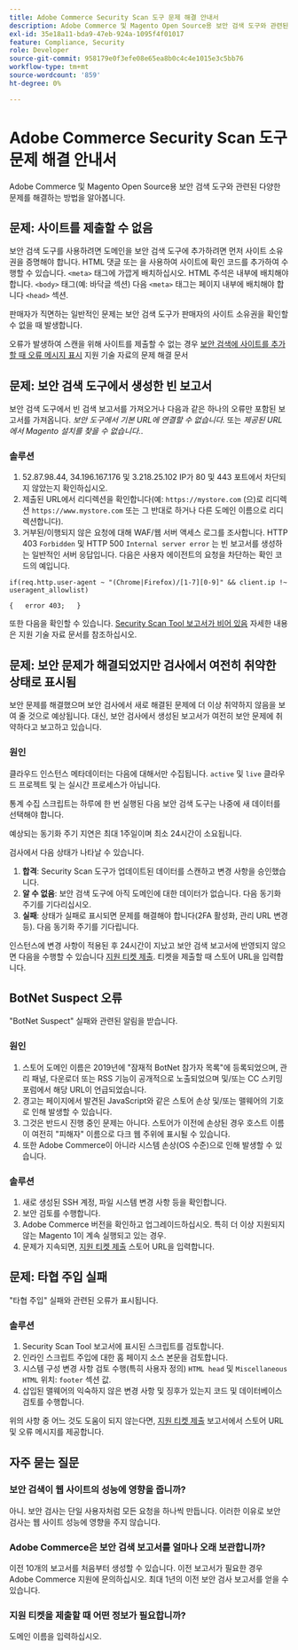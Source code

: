 ```yaml
---
title: Adobe Commerce Security Scan 도구 문제 해결 안내서
description: Adobe Commerce 및 Magento Open Source용 보안 검색 도구와 관련된 다양한 문제를 해결하는 방법을 알아봅니다.
exl-id: 35e18a11-bda9-47eb-924a-1095f4f01017
feature: Compliance, Security
role: Developer
source-git-commit: 958179e0f3efe08e65ea8b0c4c4e1015e3c5bb76
workflow-type: tm+mt
source-wordcount: '859'
ht-degree: 0%

---
```


# Adobe Commerce Security Scan 도구 문제 해결 안내서

Adobe Commerce 및 Magento Open Source용 보안 검색 도구와 관련된 다양한 문제를 해결하는 방법을 알아봅니다.

## 문제: 사이트를 제출할 수 없음

보안 검색 도구를 사용하려면 도메인을 보안 검색 도구에 추가하려면 먼저 사이트 소유권을 증명해야 합니다. HTML 댓글 또는 을 사용하여 사이트에 확인 코드를 추가하여 수행할 수 있습니다. `<meta>` 태그에 가깝게 배치하십시오. HTML 주석은 내부에 배치해야 합니다. `<body>` 태그(예: 바닥글 섹션) 다음 `<meta>` 태그는 페이지 내부에 배치해야 합니다 `<head>` 섹션.

판매자가 직면하는 일반적인 문제는 보안 검색 도구가 판매자의 사이트 소유권을 확인할 수 없을 때 발생합니다.

오류가 발생하여 스캔을 위해 사이트를 제출할 수 없는 경우 [보안 검색에 사이트를 추가할 때 오류 메시지 표시](/help/troubleshooting/miscellaneous/error-message-adding-site-into-security-scan.md) 지원 기술 자료의 문제 해결 문서

## 문제: 보안 검색 도구에서 생성한 빈 보고서

보안 검색 도구에서 빈 검색 보고서를 가져오거나 다음과 같은 하나의 오류만 포함된 보고서를 가져옵니다. *보안 도구에서 기본 URL에 연결할 수 없습니다.* 또는 *제공된 URL에서 Magento 설치를 찾을 수 없습니다.*.

### 솔루션

1. 52.87.98.44, 34.196.167.176 및 3.218.25.102 IP가 80 및 443 포트에서 차단되지 않았는지 확인하십시오.
1. 제출된 URL에서 리디렉션을 확인합니다(예: `https://mystore.com` (으)로 리디렉션 `https://www.mystore.com` 또는 그 반대로 하거나 다른 도메인 이름으로 리디렉션합니다).
1. 거부된/이행되지 않은 요청에 대해 WAF/웹 서버 액세스 로그를 조사합니다. HTTP 403 `Forbidden` 및 HTTP 500 `Internal server error` 는 빈 보고서를 생성하는 일반적인 서버 응답입니다. 다음은 사용자 에이전트의 요청을 차단하는 확인 코드의 예입니다.

```code block
if(req.http.user-agent ~ "(Chrome|Firefox)/[1-7][0-9]" && client.ip !~ useragent_allowlist)

{   error 403;   }
```

또한 다음을 확인할 수 있습니다. [Security Scan Tool 보고서가 비어 있음](/help/troubleshooting/miscellaneous/the-security-scan-tool-report-is-blank.md) 자세한 내용은 지원 기술 자료 문서를 참조하십시오.

## 문제: 보안 문제가 해결되었지만 검사에서 여전히 취약한 상태로 표시됨

보안 문제를 해결했으며 보안 검사에서 새로 해결된 문제에 더 이상 취약하지 않음을 보여 줄 것으로 예상됩니다. 대신, 보안 검사에서 생성된 보고서가 여전히 보안 문제에 취약하다고 보고하고 있습니다.

### 원인

클라우드 인스턴스 메타데이터는 다음에 대해서만 수집됩니다. `active` 및 `live` 클라우드 프로젝트 및 는 실시간 프로세스가 아닙니다.

통계 수집 스크립트는 하루에 한 번 실행된 다음 보안 검색 도구는 나중에 새 데이터를 선택해야 합니다.

예상되는 동기화 주기 지연은 최대 1주일이며 최소 24시간이 소요됩니다.

검사에서 다음 상태가 나타날 수 있습니다.

1. **합격**: Security Scan 도구가 업데이트된 데이터를 스캔하고 변경 사항을 승인했습니다.
1. **알 수 없음**: 보안 검색 도구에 아직 도메인에 대한 데이터가 없습니다. 다음 동기화 주기를 기다리십시오.
1. **실패**: 상태가 실패로 표시되면 문제를 해결해야 합니다(2FA 활성화, 관리 URL 변경 등). 다음 동기화 주기를 기다립니다.

인스턴스에 변경 사항이 적용된 후 24시간이 지났고 보안 검색 보고서에 반영되지 않으면 다음을 수행할 수 있습니다 [지원 티켓 제출](/help/help-center-guide/help-center/magento-help-center-user-guide.md#submit-ticket). 티켓을 제출할 때 스토어 URL을 입력합니다.

## BotNet Suspect 오류

&quot;BotNet Suspect&quot; 실패와 관련된 알림을 받습니다.

### 원인

1. 스토어 도메인 이름은 2019년에 &quot;잠재적 BotNet 참가자 목록&quot;에 등록되었으며, 관리 패널, 다운로더 또는 RSS 기능이 공개적으로 노출되었으며 및/또는 CC 스키밍 포럼에서 해당 URL이 언급되었습니다.
1. 경고는 페이지에서 발견된 JavaScript와 같은 스토어 손상 및/또는 맬웨어의 기호로 인해 발생할 수 있습니다.
1. 그것은 반드시 진행 중인 문제는 아니다. 스토어가 이전에 손상된 경우 호스트 이름이 여전히 &quot;피해자&quot; 이름으로 다크 웹 주위에 표시될 수 있습니다.
1. 또한 Adobe Commerce이 아니라 시스템 손상(OS 수준)으로 인해 발생할 수 있습니다.

### 솔루션

1. 새로 생성된 SSH 계정, 파일 시스템 변경 사항 등을 확인합니다.
1. 보안 검토를 수행합니다.
1. Adobe Commerce 버전을 확인하고 업그레이드하십시오. 특히 더 이상 지원되지 않는 Magento 1이 계속 실행되고 있는 경우.
1. 문제가 지속되면, [지원 티켓 제출](/help/help-center-guide/help-center/magento-help-center-user-guide.md#submit-ticket) 스토어 URL을 입력합니다.

## 문제: 타협 주입 실패

&quot;타협 주입&quot; 실패와 관련된 오류가 표시됩니다.

### 솔루션

1. Security Scan Tool 보고서에 표시된 스크립트를 검토합니다.
1. 인라인 스크립트 주입에 대한 홈 페이지 소스 본문을 검토합니다.
1. 시스템 구성 변경 사항 검토 수행(특히 사용자 정의) `HTML head` 및 `Miscellaneous HTML` 위치: `footer` 섹션 값.
1. 삽입된 맬웨어의 익숙하지 않은 변경 사항 및 징후가 있는지 코드 및 데이터베이스 검토를 수행합니다.

위의 사항 중 어느 것도 도움이 되지 않는다면, [지원 티켓 제출](/help/help-center-guide/help-center/magento-help-center-user-guide.md#submit-ticket) 보고서에서 스토어 URL 및 오류 메시지를 제공합니다.

## 자주 묻는 질문

### 보안 검색이 웹 사이트의 성능에 영향을 줍니까?

아니. 보안 검사는 단일 사용자처럼 모든 요청을 하나씩 만듭니다. 이러한 이유로 보안 검사는 웹 사이트 성능에 영향을 주지 않습니다.

### Adobe Commerce은 보안 검색 보고서를 얼마나 오래 보관합니까?

이전 10개의 보고서를 처음부터 생성할 수 있습니다. 이전 보고서가 필요한 경우 Adobe Commerce 지원에 문의하십시오. 최대 1년의 이전 보안 검사 보고서를 얻을 수 있습니다.

### 지원 티켓을 제출할 때 어떤 정보가 필요합니까?

도메인 이름을 입력하십시오.
